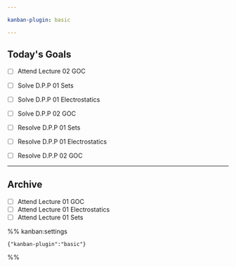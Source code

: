 ```yaml
---

kanban-plugin: basic

---
```


## Today's Goals

- [ ] Attend Lecture 02 GOC
- [ ] Solve D.P.P 01 Sets
- [ ] Solve D.P.P 01 Electrostatics
- [ ] Solve D.P.P 02 GOC
- [ ] Resolve D.P.P 01 Sets
- [ ] Resolve D.P.P 01 Electrostatics
- [ ] Resolve D.P.P 02 GOC


***

## Archive

- [ ] Attend Lecture 01 GOC
- [ ] Attend Lecture 01 Electrostatics
- [ ] Attend Lecture 01 Sets

%% kanban:settings
```
{"kanban-plugin":"basic"}
```
%%